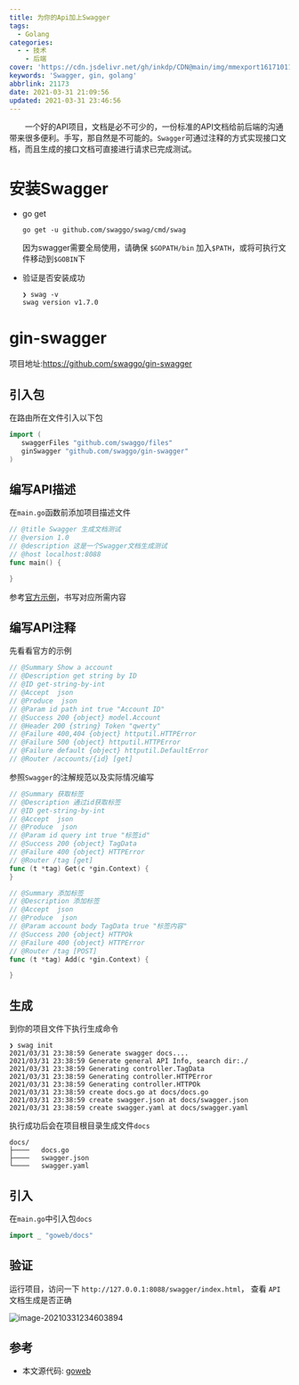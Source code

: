 ```yaml
---
title: 为你的Api加上Swagger
tags:
  - Golang
categories:
  - - 技术
    - 后端
cover: 'https://cdn.jsdelivr.net/gh/inkdp/CDN@main/img/mmexport1617101105435.jpg'
keywords: 'Swagger, gin, golang'
abbrlink: 21173
date: 2021-03-31 21:09:56
updated: 2021-03-31 23:46:56
---
```


&emsp;&emsp;一个好的API项目，文档是必不可少的，一份标准的API文档给前后端的沟通带来很多便利。手写，那自然是不可能的。`Swagger`可通过注释的方式实现接口文档，而且生成的接口文档可直接进行请求已完成测试。

# 安装Swagger

- go get

  ```
  go get -u github.com/swaggo/swag/cmd/swag
  ```

  因为swagger需要全局使用，请确保 `$GOPATH/bin` 加入`$PATH`，或将可执行文件移动到`$GOBIN`下

- 验证是否安装成功

  ```shell
  ❯ swag -v
  swag version v1.7.0
  ```



# gin-swagger

项目地址:https://github.com/swaggo/gin-swagger

## 引入包

在路由所在文件引入以下包

```go
import (
   swaggerFiles "github.com/swaggo/files"
   ginSwagger "github.com/swaggo/gin-swagger"
)
```

## 编写API描述

在`main.go`函数前添加项目描述文件

```go
// @title Swagger 生成文档测试
// @version 1.0
// @description 这是一个Swagger文档生成测试
// @host localhost:8088
func main() {

}
```

参考[官方示例](https://github.com/swaggo/swag/blob/master/README_zh-CN.md#%E5%A6%82%E4%BD%95%E4%B8%8Egin%E9%9B%86%E6%88%90)，书写对应所需内容

## 编写API注释

先看看官方的示例

```go
// @Summary Show a account
// @Description get string by ID
// @ID get-string-by-int
// @Accept  json
// @Produce  json
// @Param id path int true "Account ID"
// @Success 200 {object} model.Account
// @Header 200 {string} Token "qwerty"
// @Failure 400,404 {object} httputil.HTTPError
// @Failure 500 {object} httputil.HTTPError
// @Failure default {object} httputil.DefaultError
// @Router /accounts/{id} [get]
```

参照`Swagger`的注解规范以及实际情况编写

```go
// @Summary 获取标签
// @Description 通过id获取标签
// @ID get-string-by-int
// @Accept  json
// @Produce  json
// @Param id query int true "标签id"
// @Success 200 {object} TagData
// @Failure 400 {object} HTTPError
// @Router /tag [get]
func (t *tag) Get(c *gin.Context) {
}

// @Summary 添加标签
// @Description 添加标签
// @Accept  json
// @Produce  json
// @Param account body TagData true "标签内容"
// @Success 200 {object} HTTPOk
// @Failure 400 {object} HTTPError
// @Router /tag [POST]
func (t *tag) Add(c *gin.Context) {

}
```

## 生成

到你的项目文件下执行生成命令

```shell
❯ swag init
2021/03/31 23:38:59 Generate swagger docs....
2021/03/31 23:38:59 Generate general API Info, search dir:./
2021/03/31 23:38:59 Generating controller.TagData
2021/03/31 23:38:59 Generating controller.HTTPError
2021/03/31 23:38:59 Generating controller.HTTPOk
2021/03/31 23:38:59 create docs.go at docs/docs.go
2021/03/31 23:38:59 create swagger.json at docs/swagger.json
2021/03/31 23:38:59 create swagger.yaml at docs/swagger.yaml
```

执行成功后会在项目根目录生成文件`docs`

```
docs/
├────   docs.go
├────   swagger.json
└────   swagger.yaml
```

## 引入

在`main.go`中引入包`docs`

```go
import _ "goweb/docs"
```

## 验证

运行项目，访问一下 `http://127.0.0.1:8088/swagger/index.html`， 查看 `API` 文档生成是否正确

![image-20210331234603894](https://cdn.jsdelivr.net/gh/inkdp/CDN@main/img/image-20210331234603894.png)

## 参考

* 本文源代码: [goweb](https://github.com/InkDP/goweb.git)
